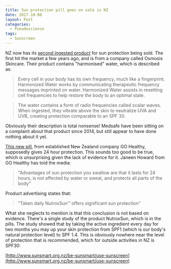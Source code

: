 ```yaml
---
title: Sun protection pill goes on sale in NZ
date: 2017-10-08
layout: Post
categories:
  - Pseudoscience
tags:
  - Sunscreen
---
```


NZ now has its [second ingested product](https://www.stuff.co.nz/life-style/well-good/teach-me/97465093/first-sun-protection-pill-hits-the-kiwi-market) for sun protection being sold. The first hit the market a few years ago, and is from a company called Osmosis Skincare. Their product contains "harmonised" water, which is described as:

<!-- more -->

> Every cell in your body has its own frequency, much like a fingerprint. Harmonized Water works by communicating therapeutic frequency messages imprinted on water. Harmonized Water assists in resetting cell frequencies to help restore the body to an optimal state.

> The water contains a form of radio frequencies called scalar waves. When ingested, they vibrate above the skin to neutralize UVA and UVB, creating protection comparable to an SPF 30.

Obviously their description is total nonsense! Medsafe have been sitting on a complaint about that product since 2014, but still appear to have done nothing about it yet.

[This new pill](https://thespinoff.co.nz/science/05-10-2017/about-that-stuff-story-on-edible-sunblock/), from established New Zealand company GO Healthy, supposedly gives 24 hour protection. This sounds too good to be true, which is unsurprising given the lack of evidence for it. Janeen Howard from GO Healthy has told the media:

> "Advantages of sun protection you swallow are that it lasts for 24 hours, is not affected by water or sweat, and protects all parts of the body"

Product advertising states that:

> "Taken daily NutroxSun™ offers significant sun protection"

What she neglects to mention is that this conclusion is not based on evidence. There's a single study of the product NutroxSun, which is in the pills. The study showed that by taking the active ingredient every day for two months you may up your skin protection from SPF1 (which is our body's natural protection level) to SPF 1.4. This is obviously nowhere near the level of protection that is recommended, which for outside activities in NZ is SPF30:

[http://www.sunsmart.org.nz/be-sunsmart/use-sunscreen](http://www.sunsmart.org.nz/be-sunsmart/use-sunscreen)
